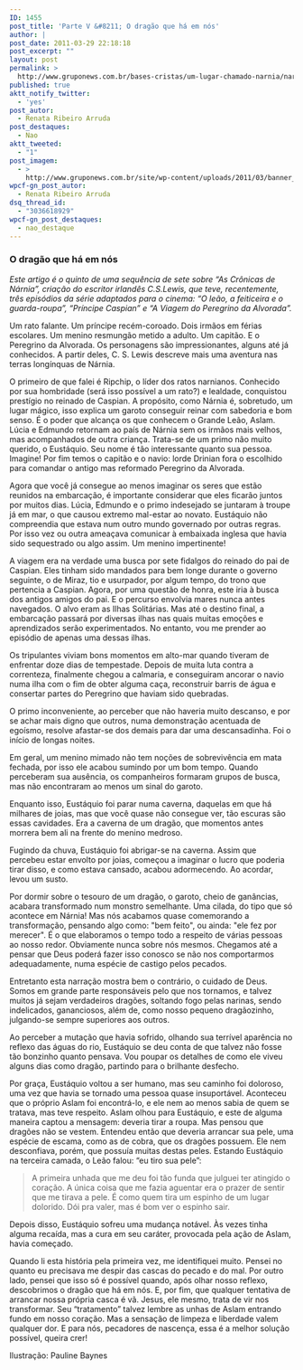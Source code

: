 ```yaml
---
ID: 1455
post_title: 'Parte V &#8211; O dragão que há em nós'
author: |
post_date: 2011-03-29 22:18:18
post_excerpt: ""
layout: post
permalink: >
  http://www.gruponews.com.br/bases-cristas/um-lugar-chamado-narnia/narnia-parte-v
published: true
aktt_notify_twitter:
  - 'yes'
post_autor:
  - Renata Ribeiro Arruda
post_destaques:
  - Nao
aktt_tweeted:
  - "1"
post_imagem:
  - >
    http://www.gruponews.com.br/site/wp-content/uploads/2011/03/banner_narnia_parte5.jpg
wpcf-gn_post_autor:
  - Renata Ribeiro Arruda
dsq_thread_id:
  - "3036618929"
wpcf-gn_post_destaques:
  - nao_destaque
---
```

<h3>O dragão que há em nós</h3>
<em>Este artigo é o quinto de uma sequência de sete sobre “As Crônicas de Nárnia”, criação do escritor irlandês C.S.Lewis, que teve, recentemente, três episódios da série adaptados para o cinema: “O leão, a feiticeira e o guarda-roupa”, “Príncipe Caspian” e “A Viagem do Peregrino da Alvorada”.</em>

Um rato falante. Um príncipe recém-coroado. Dois irmãos em férias escolares. Um menino resmungão metido a adulto. Um capitão. E o Peregrino da Alvorada. Os personagens são impressionantes, alguns até já conhecidos. A partir deles, C. S. Lewis descreve mais uma aventura nas terras longínquas de Nárnia.

O primeiro de que falei é Ripchip, o líder dos ratos narnianos. Conhecido por sua hombridade (será isso possível a um rato?) e lealdade, conquistou prestígio no reinado de Caspian. A propósito, como Nárnia é, sobretudo, um lugar mágico, isso explica um garoto conseguir reinar com sabedoria e bom senso. É o poder que alcança os que conhecem o Grande Leão, Aslam. Lúcia e Edmundo retornam ao país de Nárnia sem os irmãos mais velhos, mas acompanhados de outra criança. Trata-se de um primo não muito querido, o Eustáquio. Seu nome é tão interessante quanto sua pessoa. Imagine! Por fim temos o capitão e o navio: lorde Drinian fora o escolhido para comandar o antigo mas reformado Peregrino da Alvorada.

Agora que você já consegue ao menos imaginar os seres que estão reunidos na embarcação, é importante considerar que eles ficarão juntos por muitos dias. Lúcia, Edmundo e o primo indesejado se juntaram à troupe já em mar, o que causou extremo mal-estar ao novato. Eustáquio não compreendia que estava num outro mundo governado por outras regras. Por isso vez ou outra ameaçava comunicar à embaixada inglesa que havia sido sequestrado ou algo assim. Um menino impertinente!

A viagem era na verdade uma busca por sete fidalgos do reinado do pai de Caspian. Eles tinham sido mandados para bem longe durante o governo seguinte, o de Miraz, tio e usurpador, por algum tempo, do trono que pertencia a Caspian. Agora, por uma questão de honra, este iria à busca dos antigos amigos do pai. E o percurso envolvia mares nunca antes navegados. O alvo eram as Ilhas Solitárias. Mas até o destino final, a embarcação passará por diversas ilhas nas quais muitas emoções e aprendizados serão experimentados. No entanto, vou me prender ao episódio de apenas uma dessas ilhas.

Os tripulantes viviam bons momentos em alto-mar quando tiveram de enfrentar doze dias de tempestade. Depois de muita luta contra a correnteza, finalmente chegou a calmaria, e conseguiram ancorar o navio numa ilha com o fim de obter alguma caça, reconstruir barris de água e consertar partes do Peregrino que haviam sido quebradas.

O primo inconveniente, ao perceber que não haveria muito descanso, e por se achar mais digno que outros, numa demonstração acentuada de egoísmo, resolve afastar-se dos demais para dar uma descansadinha. Foi o início de longas noites.

Em geral, um menino mimado não tem noções de sobrevivência em mata fechada, por isso ele acabou sumindo por um bom tempo. Quando perceberam sua ausência, os companheiros formaram grupos de busca, mas não encontraram ao menos um sinal do garoto.

Enquanto isso, Eustáquio foi parar numa caverna, daquelas em que há milhares de joias, mas que você quase não consegue ver, tão escuras são essas cavidades. Era a caverna de um dragão, que momentos antes morrera bem ali na frente do menino medroso.

Fugindo da chuva, Eustáquio foi abrigar-se na caverna. Assim que percebeu estar envolto por joias, começou a imaginar o lucro que poderia tirar disso, e como estava cansado, acabou adormecendo. Ao acordar, levou um susto.

Por dormir sobre o tesouro de um dragão, o garoto, cheio de ganâncias, acabara transformado num monstro semelhante. Uma cilada, do tipo que só acontece em Nárnia! Mas nós acabamos quase comemorando a transformação, pensando algo como: "bem feito", ou ainda: "ele fez por merecer". É o que elaboramos o tempo todo a respeito de várias pessoas ao nosso redor. Obviamente nunca sobre nós mesmos. Chegamos até a pensar que Deus poderá fazer isso conosco se não nos comportarmos adequadamente, numa espécie de castigo pelos pecados.

Entretanto esta narração mostra bem o contrário, o cuidado de Deus. Somos em grande parte responsáveis pelo que nos tornamos, e talvez muitos já sejam verdadeiros dragões, soltando fogo pelas narinas, sendo indelicados, gananciosos, além de, como nosso pequeno dragãozinho, julgando-se sempre superiores aos outros.

Ao perceber a mutação que havia sofrido, olhando sua terrível aparência no reflexo das águas do rio, Eustáquio se deu conta de que talvez não fosse tão bonzinho quanto pensava. Vou poupar os detalhes de como ele viveu alguns dias como dragão, partindo para o brilhante desfecho.

Por graça, Eustáquio voltou a ser humano, mas seu caminho foi doloroso, uma vez que havia se tornado uma pessoa quase insuportável. Aconteceu que o próprio Aslam foi encontrá-lo, e ele nem ao menos sabia de quem se tratava, mas teve respeito. Aslam olhou para Eustáquio, e este de alguma maneira captou a mensagem: deveria tirar a roupa. Mas pensou que dragões não se vestem. Entendeu então que deveria arrancar sua pele, uma espécie de escama, como as de cobra, que os dragões possuem. Ele nem desconfiava, porém, que possuía muitas destas peles. Estando Eustáquio na terceira camada, o Leão falou: “eu tiro sua pele”:
<blockquote>A primeira unhada que me deu foi tão funda que julguei ter atingido o coração. A única coisa que me fazia aguentar era o prazer de sentir que me tirava a pele. É como quem tira um espinho de um lugar dolorido. Dói pra valer, mas é bom ver o espinho sair.</blockquote>
Depois disso, Eustáquio sofreu uma mudança notável. Às vezes tinha alguma recaída, mas a cura em seu caráter, provocada pela ação de Aslam, havia começado.

Quando li esta história pela primeira vez, me identifiquei muito. Pensei no quanto eu precisava me despir das cascas do pecado e do mal. Por outro lado, pensei que isso só é possível quando, após olhar nosso reflexo, descobrimos o dragão que há em nós. E, por fim, que qualquer tentativa de arrancar nossa própria casca é vã. Jesus, ele mesmo, trata de vir nos transformar. Seu “tratamento” talvez lembre as unhas de Aslam entrando fundo em nosso coração. Mas a sensação de limpeza e liberdade valem qualquer dor. E para nós, pecadores de nascença, essa é a melhor solução possível, queira crer!

Ilustração: Pauline Baynes
